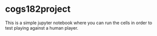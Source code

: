 # cogs182project

This is a simple jupyter notebook where you can run the cells in order to test playing against a human player.
